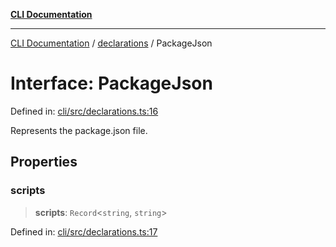 [**CLI Documentation**](../../README.md)

***

[CLI Documentation](../../README.md) / [declarations](../README.md) / PackageJson

# Interface: PackageJson

Defined in: [cli/src/declarations.ts:16](https://github.com/stonemjs/cli/blob/a8ddb59abbd77ddb2870c689c0c7e80297d24c5a/src/declarations.ts#L16)

Represents the package.json file.

## Properties

### scripts

> **scripts**: `Record`\<`string`, `string`\>

Defined in: [cli/src/declarations.ts:17](https://github.com/stonemjs/cli/blob/a8ddb59abbd77ddb2870c689c0c7e80297d24c5a/src/declarations.ts#L17)
